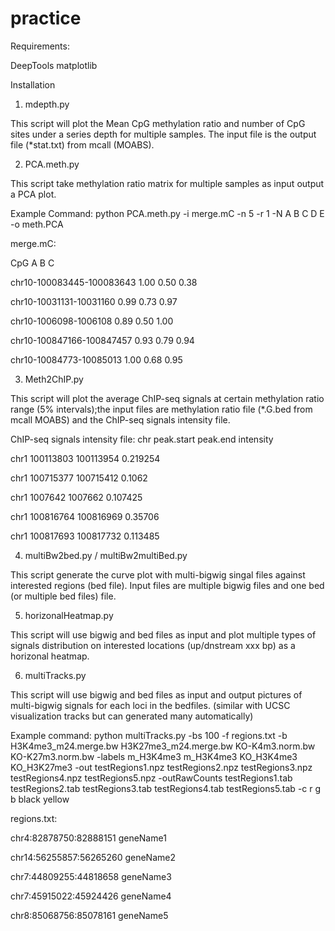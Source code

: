 # practice

Requirements:

DeepTools
matplotlib



Installation

1. mdepth.py

This script will plot the Mean CpG methylation ratio and number of CpG sites under a series depth for multiple samples. The input file is the output file (*stat.txt) from mcall (MOABS).

2. PCA.meth.py

This script take methylation ratio matrix for multiple samples as input output a PCA plot.

Example Command:
python PCA.meth.py -i merge.mC -n 5 -r 1 -N A B C D E -o meth.PCA

merge.mC:

CpG A B C

chr10-100083445-100083643	1.00	0.50	0.38

chr10-10031131-10031160	0.99	0.73	0.97

chr10-1006098-1006108	0.89	0.50	1.00

chr10-100847166-100847457	0.93	0.79	0.94

chr10-10084773-10085013	1.00	0.68	0.95

3. Meth2ChIP.py

This script will plot the average ChIP-seq signals at certain methylation ratio range (5% intervals);the input files are methylation ratio file (*.G.bed from mcall MOABS) and the ChIP-seq signals intensity file.

ChIP-seq signals intensity file:
chr peak.start  peak.end  intensity

chr1    100113803       100113954       0.219254

chr1    100715377       100715412       0.1062

chr1    1007642 1007662 0.107425

chr1    100816764       100816969       0.35706

chr1    100817693       100817732       0.113485


4. multiBw2bed.py / multiBw2multiBed.py

This script generate the curve plot with multi-bigwig singal files against interested regions (bed file). Input files are multiple bigwig files and one bed (or multiple bed files) file.

5. horizonalHeatmap.py

This script will use bigwig and bed files as input and plot multiple types of signals distribution on interested locations (up/dnstream xxx bp) as a horizonal heatmap.


6. multiTracks.py

This script will use bigwig and bed files as input and output pictures of multi-bigwig signals for each loci in the bedfiles. (similar with UCSC visualization tracks but can generated many automatically) 

Example command:
python  multiTracks.py -bs 100 -f regions.txt -b H3K4me3_m24.merge.bw H3K27me3_m24.merge.bw KO-K4m3.norm.bw KO-K27m3.norm.bw  -labels m_H3K4me3 m_H3K4me3 KO_H3K4me3 KO_H3K27me3 -out testRegions1.npz testRegions2.npz testRegions3.npz testRegions4.npz testRegions5.npz -outRawCounts testRegions1.tab testRegions2.tab testRegions3.tab testRegions4.tab testRegions5.tab -c r g b black yellow

regions.txt:

chr4:82878750:82888151	geneName1

chr14:56255857:56265260	geneName2

chr7:44809255:44818658	geneName3

chr7:45915022:45924426	geneName4

chr8:85068756:85078161	geneName5

